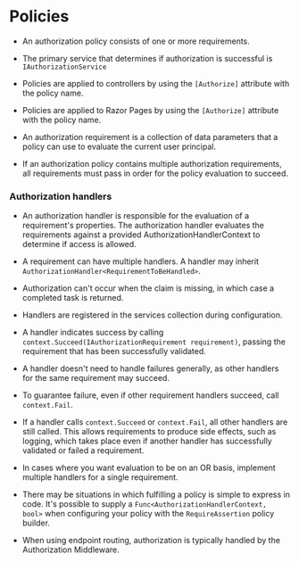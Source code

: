 # Policies

* An authorization policy consists of one or more requirements.

* The primary service that determines if authorization is successful is `IAuthorizationService`

* Policies are applied to controllers by using the `[Authorize]` attribute with the policy name.

* Policies are applied to Razor Pages by using the `[Authorize]` attribute with the policy name.

* An authorization requirement is a collection of data parameters that a policy can use to evaluate the current user principal.

* If an authorization policy contains multiple authorization requirements, all requirements must pass in order for the policy evaluation to succeed. 

### Authorization handlers

* An authorization handler is responsible for the evaluation of a requirement's properties. The authorization handler evaluates the requirements against a provided AuthorizationHandlerContext to determine if access is allowed.

* A requirement can have multiple handlers. A handler may inherit `AuthorizationHandler<RequirementToBeHandled>`.

* Authorization can't occur when the claim is missing, in which case a completed task is returned.

* Handlers are registered in the services collection during configuration.

* A handler indicates success by calling `context.Succeed(IAuthorizationRequirement requirement)`, passing the requirement that has been successfully validated.

* A handler doesn't need to handle failures generally, as other handlers for the same requirement may succeed.

* To guarantee failure, even if other requirement handlers succeed, call `context.Fail`.

* If a handler calls `context.Succeed` or `context.Fail`, all other handlers are still called. This allows requirements to produce side effects, such as logging, which takes place even if another handler has successfully validated or failed a requirement.

* In cases where you want evaluation to be on an OR basis, implement multiple handlers for a single requirement.

* There may be situations in which fulfilling a policy is simple to express in code. It's possible to supply a `Func<AuthorizationHandlerContext, bool>` when configuring your policy with the `RequireAssertion` policy builder.

* When using endpoint routing, authorization is typically handled by the Authorization Middleware.

